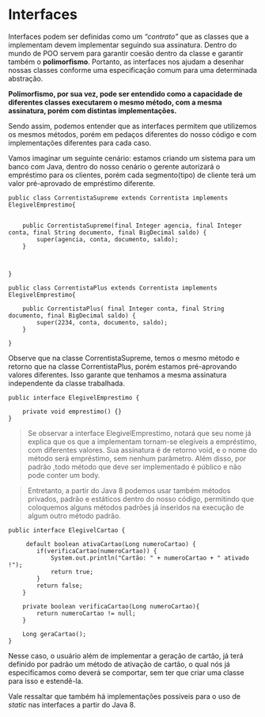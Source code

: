 <h1>Interfaces</h1>

Interfaces podem ser definidas como um _“contrato”_ que as classes que a implementam devem implementar seguindo sua assinatura. Dentro do mundo de POO servem para garantir coesão dentro da classe e garantir também o **polimorfismo**. Portanto, as interfaces nos ajudam a desenhar nossas classes conforme uma especificação comum para uma determinada abstração.

**Polimorfismo, por sua vez, pode ser entendido como a capacidade de diferentes classes executarem o mesmo método, com a mesma assinatura, porém com distintas implementações.**

Sendo assim, podemos entender que as interfaces permitem que utilizemos os mesmos métodos, porém em pedaços diferentes do nosso código e com implementações diferentes para cada caso.

Vamos imaginar um seguinte cenário: estamos criando um sistema para um banco com Java, dentro do nosso cenário o gerente autorizará o empréstimo para os clientes, porém cada segmento(tipo) de cliente terá um valor pré-aprovado de empréstimo diferente.

``` 
public class CorrentistaSupreme extends Correntista implements ElegivelEmprestimo{


    public CorrentistaSupreme(final Integer agencia, final Integer conta, final String documento, final BigDecimal saldo) {
        super(agencia, conta, documento, saldo);
    }


   
}
```
```
public class CorrentistaPlus extends Correntista implements ElegivelEmprestimo{

    public CorrentistaPlus( final Integer conta, final String documento, final BigDecimal saldo) {
        super(2234, conta, documento, saldo);
    }

}
```


Observe que na classe CorrentistaSupreme, temos o mesmo método e retorno que na classe CorrentistaPlus, porém estamos pré-aprovando valores diferentes. Isso garante que tenhamos a mesma assinatura independente da classe trabalhada.

```
public interface ElegivelEmprestimo {

    private void emprestimo() {}
}
```

> Se observar a interface ElegivelEmprestimo, notará que seu nome já explica que os que a implementam tornam-se elegíveis a empréstimo, com diferentes valores. Sua assinatura é de retorno void, e o nome do método será empréstimo, sem nenhum parâmetro. Além disso, por padrão ,todo método que deve ser implementado é público e não pode conter um body. 

> Entretanto, a partir do Java 8 podemos usar também métodos privados, padrão e estáticos dentro do nosso código, permitindo que coloquemos alguns métodos padrões já inseridos na execução de algum outro método padrão.

```
public interface ElegivelCartao {

     default boolean ativaCartao(Long numeroCartao) {
        if(verificaCartao(numeroCartao)) {
            System.out.println("Cartão: " + numeroCartao + " ativado !");
            return true;
        }
        return false;
    }

    private boolean verificaCartao(Long numeroCartao){
        return numeroCartao != null;
    }

    Long geraCartao();
}

```

Nesse caso, o usuário além de implementar a geração de cartão, já terá definido por padrão um método de ativação de cartão, o qual nós já especificamos como deverá se comportar, sem ter que criar uma classe para isso e estendê-la.

Vale ressaltar que também há implementações possíveis para o uso de _static_ nas interfaces a partir do Java 8.
